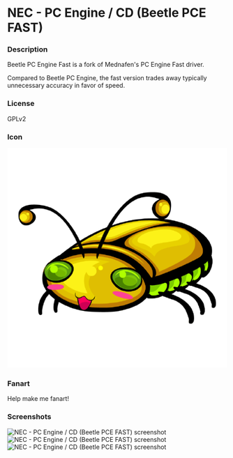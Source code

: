 # NEC - PC Engine / CD (Beetle PCE FAST)

### Description

Beetle PC Engine Fast is a fork of Mednafen's PC Engine Fast driver.

Compared to Beetle PC Engine, the fast version trades away typically unnecessary accuracy in favor of speed.

### License

GPLv2

### Icon

![NEC - PC Engine / CD (Beetle PCE FAST) icon](game.libretro.beetle-pce-fast/resources/icon.png)

### Fanart

Help make me fanart!

### Screenshots

![NEC - PC Engine / CD (Beetle PCE FAST) screenshot](game.libretro.beetle-pce-fast/resources/screenshot-01.jpg)
![NEC - PC Engine / CD (Beetle PCE FAST) screenshot](game.libretro.beetle-pce-fast/resources/screenshot-02.jpg)
![NEC - PC Engine / CD (Beetle PCE FAST) screenshot](game.libretro.beetle-pce-fast/resources/screenshot-03.jpg)
